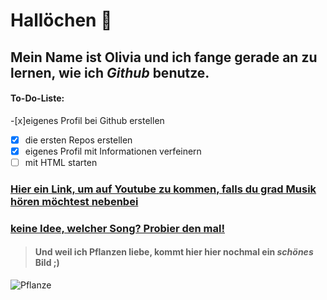 # Hallöchen 👋  

## Mein Name ist **Olivia** und ich fange gerade an zu lernen, wie ich _Github_ benutze. ##
  
#### To-Do-Liste:  
-[x]eigenes Profil bei Github erstellen  
-[x] die ersten Repos erstellen  
-[x] eigenes Profil mit Informationen verfeinern  
-[ ] mit HTML starten  
  
### [Hier ein Link, um auf Youtube zu kommen, falls du grad Musik hören möchtest nebenbei](https://www.youtube.com/)  
  
### [keine Idee, welcher Song? Probier den mal!](https://www.youtube.com/watch?v=hwRtm8tzwwY)  
  
> #### Und weil ich **Pflanzen** liebe, kommt hier hier nochmal ein _schönes_ Bild ;)  
![Pflanze](https://static.spektrum.de/fm/912/f2000x857/Echeveria-elegans_iStock-493576070_sultancicekgil.jpg)
<!--
**OliviaPiwe/OliviaPiwe** is a ✨ _special_ ✨ repository because its `README.md` (this file) appears on your GitHub profile.

Here are some ideas to get you started:

- 🔭 I’m currently working on ...
- 🌱 I’m currently learning ...
- 👯 I’m looking to collaborate on ...
- 🤔 I’m looking for help with ...
- 💬 Ask me about ...
- 📫 How to reach me: ...
- 😄 Pronouns: ...
- ⚡ Fun fact: ...
-->
